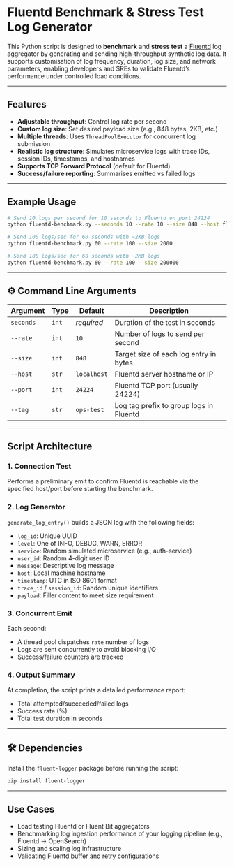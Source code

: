 # Fluentd Benchmark & Stress Test Log Generator

This Python script is designed to **benchmark** and **stress test** a [Fluentd](https://www.fluentd.org/) log aggregator by generating and sending high-throughput synthetic log data. It supports customisation of log frequency, duration, log size, and network parameters, enabling developers and SREs to validate Fluentd’s performance under controlled load conditions.

---

## Features

- **Adjustable throughput**: Control log rate per second
- **Custom log size**: Set desired payload size (e.g., 848 bytes, 2KB, etc.)
- **Multiple threads**: Uses `ThreadPoolExecutor` for concurrent log submission
- **Realistic log structure**: Simulates microservice logs with trace IDs, session IDs, timestamps, and hostnames
- **Supports TCP Forward Protocol** (default for Fluentd)
- **Success/failure reporting**: Summarises emitted vs failed logs

---

## Example Usage

```bash
# Send 10 logs per second for 10 seconds to Fluentd on port 24224
python fluentd-benchmark.py --seconds 10 --rate 10 --size 848 --host fluentd.domain.com --port 24224 --tag ops-test

# Send 100 logs/sec for 60 seconds with ~2KB logs
python fluentd-benchmark.py 60 --rate 100 --size 2000

# Send 100 logs/sec for 60 seconds with ~2MB logs
python fluentd-benchmark.py 60 --rate 100 --size 200000
```

---

## ⚙️ Command Line Arguments

| Argument       | Type     | Default       | Description                                 |
|----------------|----------|---------------|---------------------------------------------|
| `seconds`      | `int`    | *required*    | Duration of the test in seconds             |
| `--rate`       | `int`    | `10`          | Number of logs to send per second           |
| `--size`       | `int`    | `848`         | Target size of each log entry in bytes      |
| `--host`       | `str`    | `localhost`   | Fluentd server hostname or IP               |
| `--port`       | `int`    | `24224`       | Fluentd TCP port (usually 24224)            |
| `--tag`        | `str`    | `ops-test`    | Log tag prefix to group logs in Fluentd     |

---

## Script Architecture

### 1. **Connection Test**
Performs a preliminary emit to confirm Fluentd is reachable via the specified host/port before starting the benchmark.

### 2. **Log Generator**
`generate_log_entry()` builds a JSON log with the following fields:
- `log_id`: Unique UUID
- `level`: One of INFO, DEBUG, WARN, ERROR
- `service`: Random simulated microservice (e.g., auth-service)
- `user_id`: Random 4-digit user ID
- `message`: Descriptive log message
- `host`: Local machine hostname
- `timestamp`: UTC in ISO 8601 format
- `trace_id` / `session_id`: Random unique identifiers
- `payload`: Filler content to meet size requirement

### 3. **Concurrent Emit**
Each second:
- A thread pool dispatches `rate` number of logs
- Logs are sent concurrently to avoid blocking I/O
- Success/failure counters are tracked

### 4. **Output Summary**
At completion, the script prints a detailed performance report:
- Total attempted/succeeded/failed logs
- Success rate (%)
- Total test duration in seconds

---

## 🛠 Dependencies

Install the `fluent-logger` package before running the script:

```bash
pip install fluent-logger
```

---

## Use Cases

- Load testing Fluentd or Fluent Bit aggregators
- Benchmarking log ingestion performance of your logging pipeline (e.g., Fluentd → OpenSearch)
- Sizing and scaling log infrastructure
- Validating Fluentd buffer and retry configurations
